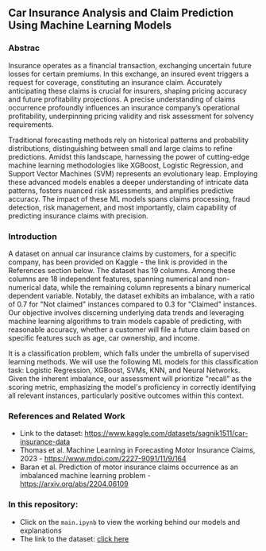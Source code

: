 ## Car Insurance Analysis and Claim Prediction Using Machine Learning Models
 
### Abstrac
Insurance operates as a financial transaction, exchanging uncertain future losses for certain premiums. In this exchange, an insured event triggers a request for coverage, constituting an insurance claim. Accurately anticipating these claims is crucial for insurers, shaping pricing accuracy and future profitability projections. A precise understanding of claims occurrence profoundly influences an insurance company’s operational profitability, underpinning pricing validity and risk assessment for solvency requirements. 

Traditional forecasting methods rely on historical patterns and probability distributions, distinguishing between small and large claims to refine predictions. Amidst this landscape, harnessing the power of cutting-edge machine learning methodologies like XGBoost, Logistic Regression, and Support Vector Machines (SVM) represents an evolutionary leap. Employing these advanced models enables a deeper understanding of intricate data patterns, fosters nuanced risk assessments, and amplifies predictive accuracy. The impact of these ML models spans claims processing, fraud detection, risk management, and most importantly, claim capability of predicting insurance claims with precision.

### Introduction
A dataset on annual car insurance claims by customers, for a specific company, has been provided on Kaggle - the link is provided in the References section below. The dataset has 19 columns. Among these columns are 18 independent features, spanning numerical and non-numerical data, while the remaining column represents a binary numerical dependent variable. Notably, the dataset exhibits an imbalance, with a ratio of 0.7 for "Not claimed" instances compared to 0.3 for "Claimed" instances. Our objective involves discerning underlying data trends and leveraging machine learning algorithms to train models capable of predicting, with reasonable accuracy, whether a customer will file a future claim based on specific features such as age, car ownership, and income. 

It is a classification problem, which falls under the umbrella of supervised learning methods. We will use the following ML models for this classification task: Logistic Regression, XGBoost, SVMs, KNN, and Neural Networks. Given the inherent imbalance, our assessment will prioritize "recall" as the scoring metric, emphasizing the model's proficiency in correctly identifying all relevant instances, particularly positive outcomes within this context.

### References and Related Work
- Link to the dataset: https://www.kaggle.com/datasets/sagnik1511/car-insurance-data
- Thomas et al. Machine Learning in Forecasting Motor Insurance Claims, 2023 - https://www.mdpi.com/2227-9091/11/9/164
- Baran et al. Prediction of motor insurance claims occurrence as an imbalanced machine learning problem - https://arxiv.org/abs/2204.06109

### In this repository:
- Click on the `main.ipynb` to view the working behind our models and explanations
- The link to the dataset: [click here](https://www.kaggle.com/datasets/sagnik1511/car-insurance-data)
